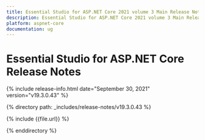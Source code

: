 ```yaml
---
title: Essential Studio for ASP.NET Core 2021 volume 3 Main Release Notes  
description: Essential Studio for ASP.NET Core 2021 volume 3 Main Release Notes  
platform: aspnet-core
documentation: ug
---
```


# Essential Studio for ASP.NET Core  Release Notes  

{% include release-info.html date="September 30, 2021"  version="v19.3.0.43" %} 


{% directory path: _includes/release-notes/v19.3.0.43 %}

{% include {{file.url}} %}

{% enddirectory %}